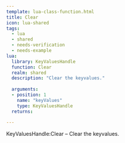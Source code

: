 ```yaml
---
template: lua-class-function.html
title: Clear
icon: lua-shared
tags:
  - lua
  - shared
  - needs-verification
  - needs-example
lua:
  library: KeyValuesHandle
  function: Clear
  realm: shared
  description: "Clear the keyvalues."
  
  arguments:
  - position: 1
    name: "keyValues"
    type: KeyValuesHandle
  returns:
    
---
```


<div class="lua__search__keywords">
KeyValuesHandle:Clear &#x2013; Clear the keyvalues.
</div>
